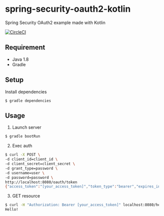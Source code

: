 # spring-security-oauth2-kotlin
Spring Security OAuth2 example made with Kotlin

[![CircleCI](https://circleci.com/gh/megos/spring-security-oauth2-kotlin.svg?style=svg)](https://circleci.com/gh/megos/spring-security-oauth2-kotlin)

## Requirement
- Java 1.8
- Gradle

## Setup

Install dependencies
```
$ gradle dependencies
```

## Usage

1. Launch server
```bash
$ gradle bootRun
```
2. Exec auth
```bash
$ curl -X POST \
-d client_id=client_id \
-d client_secret=client_secret \
-d grant_type=password \
-d username=user \
-d password=password \
http://localhost:8080/oauth/token
{"access_token":"[your_access_token]","token_type":"bearer","expires_in":43199,"scope":"read"}
```
3. GET resource
```bash
$ curl -H "Authorization: Bearer [your_access_token]" localhost:8080/hello
Hello!
```

